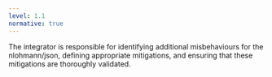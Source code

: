 ```yaml
---
level: 1.1
normative: true
---
```


The integrator is responsible for identifying additional misbehaviours for the nlohmann/json, defining appropriate mitigations, and ensuring that these mitigations are thoroughly validated.